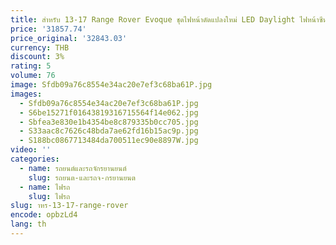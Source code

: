 ```yaml
---
title: สําหรับ 13-17 Range Rover Evoque ชุดไฟหน้าดัดแปลงใหม่ LED Daylight ไฟหน้าซีนอนไฟวิ่งกลางวันไฟเลี้ยวสัญญาณ
price: '31857.74'
price_original: '32843.03'
currency: THB
discount: 3%
rating: 5
volume: 76
image: Sfdb09a76c8554e34ac20e7ef3c68ba61P.jpg
images:
  - Sfdb09a76c8554e34ac20e7ef3c68ba61P.jpg
  - S6be15271f01643819316715564f14e062.jpg
  - Sbfea3e830e1b4354be8c879335b0cc705.jpg
  - S33aac8c7626c48bda7ae62fd16b15ac9p.jpg
  - S188bc0867713484da700511ec90e8897W.jpg
video: ''
categories:
  - name: รถยนต์และรถจักรยานยนต์
    slug: รถยนต-และรถจ-กรยานยนต
  - name: ไฟรถ
    slug: ไฟรถ
slug: าหร-13-17-range-rover
encode: opbzLd4
lang: th
---
```

  